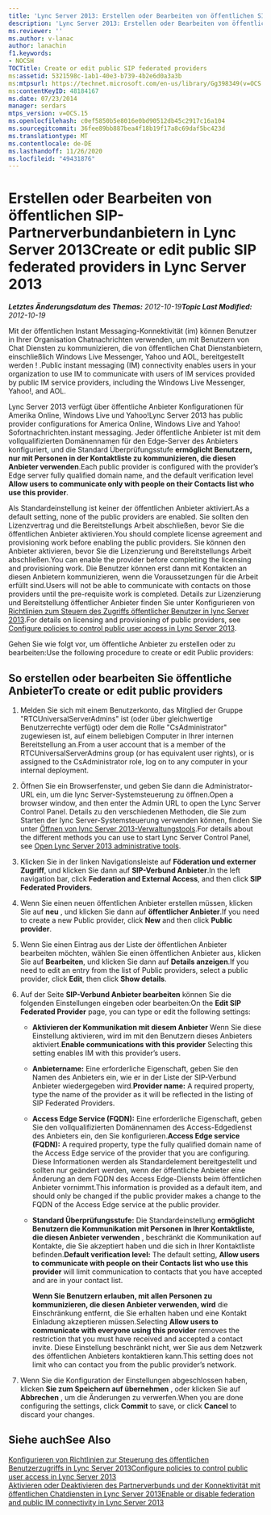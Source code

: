 ```yaml
---
title: 'Lync Server 2013: Erstellen oder Bearbeiten von öffentlichen SIP-Partnerverbundanbietern'
description: 'Lync Server 2013: Erstellen oder Bearbeiten von öffentlichen SIP-Verbund Anbietern'
ms.reviewer: ''
ms.author: v-lanac
author: lanachin
f1.keywords:
- NOCSH
TOCTitle: Create or edit public SIP federated providers
ms:assetid: 5321598c-1ab1-40e3-b739-4b2e6d0a3a3b
ms:mtpsurl: https://technet.microsoft.com/en-us/library/Gg398349(v=OCS.15)
ms:contentKeyID: 48184167
ms.date: 07/23/2014
manager: serdars
mtps_version: v=OCS.15
ms.openlocfilehash: c0ef5850b5e8016e0bd90512db45c2917c16a104
ms.sourcegitcommit: 36fee89bb887bea4f18b19f17a8c69daf5bc423d
ms.translationtype: MT
ms.contentlocale: de-DE
ms.lasthandoff: 11/26/2020
ms.locfileid: "49431876"
---
```

# <a name="create-or-edit-public-sip-federated-providers-in-lync-server-2013"></a><span data-ttu-id="ddbb6-103">Erstellen oder Bearbeiten von öffentlichen SIP-Partnerverbundanbietern in Lync Server 2013</span><span class="sxs-lookup"><span data-stu-id="ddbb6-103">Create or edit public SIP federated providers in Lync Server 2013</span></span>

<div data-xmlns="http://www.w3.org/1999/xhtml">

<div class="topic" data-xmlns="http://www.w3.org/1999/xhtml" data-msxsl="urn:schemas-microsoft-com:xslt" data-cs="https://msdn.microsoft.com/">

<div data-asp="https://msdn2.microsoft.com/asp">



</div>

<div id="mainSection">

<div id="mainBody"><span data-ttu-id="ddbb6-104">

<span> </span></span><span class="sxs-lookup"><span data-stu-id="ddbb6-104">

<span> </span></span></span>

<span data-ttu-id="ddbb6-105">_**Letztes Änderungsdatum des Themas:** 2012-10-19_</span><span class="sxs-lookup"><span data-stu-id="ddbb6-105">_**Topic Last Modified:** 2012-10-19_</span></span>

<span data-ttu-id="ddbb6-106">Mit der öffentlichen Instant Messaging-Konnektivität (im) können Benutzer in Ihrer Organisation Chatnachrichten verwenden, um mit Benutzern von Chat Diensten zu kommunizieren, die von öffentlichen Chat Dienstanbietern, einschließlich Windows Live Messenger, Yahoo und AOL, bereitgestellt werden \! .</span><span class="sxs-lookup"><span data-stu-id="ddbb6-106">Public instant messaging (IM) connectivity enables users in your organization to use IM to communicate with users of IM services provided by public IM service providers, including the Windows Live Messenger, Yahoo\!, and AOL.</span></span>

<span data-ttu-id="ddbb6-107">Lync Server 2013 verfügt über öffentliche Anbieter Konfigurationen für Amerika Online, Windows Live und Yahoo\!</span><span class="sxs-lookup"><span data-stu-id="ddbb6-107">Lync Server 2013 has public provider configurations for America Online, Windows Live and Yahoo\!</span></span> <span data-ttu-id="ddbb6-108">Sofortnachrichten.</span><span class="sxs-lookup"><span data-stu-id="ddbb6-108">instant messaging.</span></span> <span data-ttu-id="ddbb6-109">Jeder öffentliche Anbieter ist mit dem vollqualifizierten Domänennamen für den Edge-Server des Anbieters konfiguriert, und die Standard Überprüfungsstufe **ermöglicht Benutzern, nur mit Personen in der Kontaktliste zu kommunizieren, die diesen Anbieter verwenden**.</span><span class="sxs-lookup"><span data-stu-id="ddbb6-109">Each public provider is configured with the provider’s Edge server fully qualified domain name, and the default verification level **Allow users to communicate only with people on their Contacts list who use this provider**.</span></span>

<span data-ttu-id="ddbb6-110">Als Standardeinstellung ist keiner der öffentlichen Anbieter aktiviert.</span><span class="sxs-lookup"><span data-stu-id="ddbb6-110">As a default setting, none of the public providers are enabled.</span></span> <span data-ttu-id="ddbb6-111">Sie sollten den Lizenzvertrag und die Bereitstellungs Arbeit abschließen, bevor Sie die öffentlichen Anbieter aktivieren.</span><span class="sxs-lookup"><span data-stu-id="ddbb6-111">You should complete license agreement and provisioning work before enabling the public providers.</span></span> <span data-ttu-id="ddbb6-112">Sie können den Anbieter aktivieren, bevor Sie die Lizenzierung und Bereitstellungs Arbeit abschließen.</span><span class="sxs-lookup"><span data-stu-id="ddbb6-112">You can enable the provider before completing the licensing and provisioning work.</span></span> <span data-ttu-id="ddbb6-113">Die Benutzer können erst dann mit Kontakten an diesen Anbietern kommunizieren, wenn die Voraussetzungen für die Arbeit erfüllt sind.</span><span class="sxs-lookup"><span data-stu-id="ddbb6-113">Users will not be able to communicate with contacts on those providers until the pre-requisite work is completed.</span></span> <span data-ttu-id="ddbb6-114">Details zur Lizenzierung und Bereitstellung öffentlicher Anbieter finden Sie unter Konfigurieren von [Richtlinien zum Steuern des Zugriffs öffentlicher Benutzer in lync Server 2013](lync-server-2013-configure-policies-to-control-public-user-access.md).</span><span class="sxs-lookup"><span data-stu-id="ddbb6-114">For details on licensing and provisioning of public providers, see [Configure policies to control public user access in Lync Server 2013](lync-server-2013-configure-policies-to-control-public-user-access.md).</span></span>

<span data-ttu-id="ddbb6-115">Gehen Sie wie folgt vor, um öffentliche Anbieter zu erstellen oder zu bearbeiten:</span><span class="sxs-lookup"><span data-stu-id="ddbb6-115">Use the following procedure to create or edit Public providers:</span></span>

<div>

## <a name="to-create-or-edit-public-providers"></a><span data-ttu-id="ddbb6-116">So erstellen oder bearbeiten Sie öffentliche Anbieter</span><span class="sxs-lookup"><span data-stu-id="ddbb6-116">To create or edit public providers</span></span>

1.  <span data-ttu-id="ddbb6-117">Melden Sie sich mit einem Benutzerkonto, das Mitglied der Gruppe "RTCUniversalServerAdmins" ist (oder über gleichwertige Benutzerrechte verfügt) oder dem die Rolle "CsAdministrator" zugewiesen ist, auf einem beliebigen Computer in Ihrer internen Bereitstellung an.</span><span class="sxs-lookup"><span data-stu-id="ddbb6-117">From a user account that is a member of the RTCUniversalServerAdmins group (or has equivalent user rights), or is assigned to the CsAdministrator role, log on to any computer in your internal deployment.</span></span>

2.  <span data-ttu-id="ddbb6-118">Öffnen Sie ein Browserfenster, und geben Sie dann die Administrator-URL ein, um die lync Server-Systemsteuerung zu öffnen.</span><span class="sxs-lookup"><span data-stu-id="ddbb6-118">Open a browser window, and then enter the Admin URL to open the Lync Server Control Panel.</span></span> <span data-ttu-id="ddbb6-119">Details zu den verschiedenen Methoden, die Sie zum Starten der lync Server-Systemsteuerung verwenden können, finden Sie unter [Öffnen von lync Server 2013-Verwaltungstools](lync-server-2013-open-lync-server-administrative-tools.md).</span><span class="sxs-lookup"><span data-stu-id="ddbb6-119">For details about the different methods you can use to start Lync Server Control Panel, see [Open Lync Server 2013 administrative tools](lync-server-2013-open-lync-server-administrative-tools.md).</span></span>

3.  <span data-ttu-id="ddbb6-120">Klicken Sie in der linken Navigationsleiste auf **Föderation und externer Zugriff**, und klicken Sie dann auf **SIP-Verbund Anbieter**.</span><span class="sxs-lookup"><span data-stu-id="ddbb6-120">In the left navigation bar, click **Federation and External Access**, and then click **SIP Federated Providers**.</span></span>

4.  <span data-ttu-id="ddbb6-121">Wenn Sie einen neuen öffentlichen Anbieter erstellen müssen, klicken Sie auf **neu** , und klicken Sie dann auf **öffentlicher Anbieter**.</span><span class="sxs-lookup"><span data-stu-id="ddbb6-121">If you need to create a new Public provider, click **New** and then click **Public provider**.</span></span>

5.  <span data-ttu-id="ddbb6-122">Wenn Sie einen Eintrag aus der Liste der öffentlichen Anbieter bearbeiten möchten, wählen Sie einen öffentlichen Anbieter aus, klicken Sie auf **Bearbeiten**, und klicken Sie dann auf **Details anzeigen**.</span><span class="sxs-lookup"><span data-stu-id="ddbb6-122">If you need to edit an entry from the list of Public providers, select a public provider, click **Edit**, then click **Show details**.</span></span>

6.  <span data-ttu-id="ddbb6-123">Auf der Seite **SIP-Verbund Anbieter bearbeiten** können Sie die folgenden Einstellungen eingeben oder bearbeiten:</span><span class="sxs-lookup"><span data-stu-id="ddbb6-123">On the **Edit SIP Federated Provider** page, you can type or edit the following settings:</span></span>
    
      - <span data-ttu-id="ddbb6-124">**Aktivieren der Kommunikation mit diesem Anbieter**   Wenn Sie diese Einstellung aktivieren, wird im mit den Benutzern dieses Anbieters aktiviert.</span><span class="sxs-lookup"><span data-stu-id="ddbb6-124">**Enable communications with this provider**   Selecting this setting enables IM with this provider’s users.</span></span>
    
      - <span data-ttu-id="ddbb6-125">**Anbietername:**   Eine erforderliche Eigenschaft, geben Sie den Namen des Anbieters ein, wie er in der Liste der SIP-Verbund Anbieter wiedergegeben wird.</span><span class="sxs-lookup"><span data-stu-id="ddbb6-125">**Provider name:**   A required property, type the name of the provider as it will be reflected in the listing of SIP Federated Providers.</span></span>
    
      - <span data-ttu-id="ddbb6-126">**Access Edge Service (FQDN):**   Eine erforderliche Eigenschaft, geben Sie den vollqualifizierten Domänennamen des Access-Edgedienst des Anbieters ein, den Sie konfigurieren.</span><span class="sxs-lookup"><span data-stu-id="ddbb6-126">**Access Edge service (FQDN):**   A required property, type the fully qualified domain name of the Access Edge service of the provider that you are configuring.</span></span> <span data-ttu-id="ddbb6-127">Diese Informationen werden als Standardelement bereitgestellt und sollten nur geändert werden, wenn der öffentliche Anbieter eine Änderung an dem FQDN des Access Edge-Diensts beim öffentlichen Anbieter vornimmt.</span><span class="sxs-lookup"><span data-stu-id="ddbb6-127">This information is provided as a default item, and should only be changed if the public provider makes a change to the FQDN of the Access Edge service at the public provider.</span></span>
    
      - <span data-ttu-id="ddbb6-128">**Standard Überprüfungsstufe:**   Die Standardeinstellung **ermöglicht Benutzern die Kommunikation mit Personen in Ihrer Kontaktliste, die diesen Anbieter verwenden** , beschränkt die Kommunikation auf Kontakte, die Sie akzeptiert haben und die sich in Ihrer Kontaktliste befinden.</span><span class="sxs-lookup"><span data-stu-id="ddbb6-128">**Default verification level:**   The default setting, **Allow users to communicate with people on their Contacts list who use this provider** will limit communication to contacts that you have accepted and are in your contact list.</span></span>
        
        <span data-ttu-id="ddbb6-129">**Wenn Sie Benutzern erlauben, mit allen Personen zu kommunizieren, die diesen Anbieter verwenden, wird** die Einschränkung entfernt, die Sie erhalten haben und eine Kontakt Einladung akzeptieren müssen.</span><span class="sxs-lookup"><span data-stu-id="ddbb6-129">Selecting **Allow users to communicate with everyone using this provider** removes the restriction that you must have received and accepted a contact invite.</span></span> <span data-ttu-id="ddbb6-130">Diese Einstellung beschränkt nicht, wer Sie aus dem Netzwerk des öffentlichen Anbieters kontaktieren kann.</span><span class="sxs-lookup"><span data-stu-id="ddbb6-130">This setting does not limit who can contact you from the public provider’s network.</span></span>

7.  <span data-ttu-id="ddbb6-131">Wenn Sie die Konfiguration der Einstellungen abgeschlossen haben, klicken **Sie zum Speichern auf übernehmen** , oder klicken Sie auf **Abbrechen** , um die Änderungen zu verwerfen.</span><span class="sxs-lookup"><span data-stu-id="ddbb6-131">When you are done configuring the settings, click **Commit** to save, or click **Cancel** to discard your changes.</span></span>

</div>

<div>

## <a name="see-also"></a><span data-ttu-id="ddbb6-132">Siehe auch</span><span class="sxs-lookup"><span data-stu-id="ddbb6-132">See Also</span></span>


[<span data-ttu-id="ddbb6-133">Konfigurieren von Richtlinien zur Steuerung des öffentlichen Benutzerzugriffs in Lync Server 2013</span><span class="sxs-lookup"><span data-stu-id="ddbb6-133">Configure policies to control public user access in Lync Server 2013</span></span>](lync-server-2013-configure-policies-to-control-public-user-access.md)  
[<span data-ttu-id="ddbb6-134">Aktivieren oder Deaktivieren des Partnerverbunds und der Konnektivität mit öffentlichen Chatdiensten in Lync Server 2013</span><span class="sxs-lookup"><span data-stu-id="ddbb6-134">Enable or disable federation and public IM connectivity in Lync Server 2013</span></span>](lync-server-2013-enable-or-disable-federation-and-public-im-connectivity.md)  
  

<span data-ttu-id="ddbb6-135"></div>

</div>

<span> </span>

</div>

</div>

</span><span class="sxs-lookup"><span data-stu-id="ddbb6-135"></div>

</div>

<span> </span>

</div>

</div>

</span></span></div>

